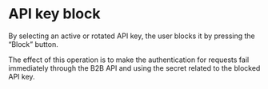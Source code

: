 # API key block

By selecting an active or rotated API key, the user blocks it by pressing the “Block” button.

The effect of this operation is to make the authentication for requests fail immediately through the B2B API and using the secret related to the blocked API key.